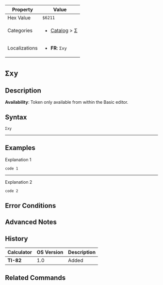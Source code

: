 | Property      | Value |
|---------------|-------|
| Hex Value     | `$6211`|
| Categories    | <ul><li>[Catalog](<../categories/Catalog.md>) > [Σ](<../categories/Catalog.md#Σ>)</li></ul> |
| Localizations | <ul><li><b>FR</b>: `Σxy`</li></ul> |

# `Σxy`

## Description



<b>Availability</b>: Token only available from within the Basic editor.

## Syntax
`Σxy`

<hr>

## Examples

Explanation 1
```ti-basic
code 1
```
---
Explanation 2
```ti-basic
code 2
```

## Error Conditions


## Advanced Notes


## History
| Calculator | OS Version | Description |
|------------|------------|-------------|
| <b>TI-82</b> | 1.0 | Added

## Related Commands

    